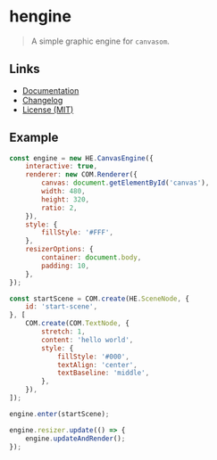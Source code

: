 # hengine

> A simple graphic engine for `canvasom`.

## Links

- [Documentation](https://github.com/huang2002/hengine/wiki)
- [Changelog](./CHANGELOG.md)
- [License (MIT)](./LICENSE)

## Example

```javascript
const engine = new HE.CanvasEngine({
    interactive: true,
    renderer: new COM.Renderer({
        canvas: document.getElementById('canvas'),
        width: 480,
        height: 320,
        ratio: 2,
    }),
    style: {
        fillStyle: '#FFF',
    },
    resizerOptions: {
        container: document.body,
        padding: 10,
    },
});

const startScene = COM.create(HE.SceneNode, {
    id: 'start-scene',
}, [
    COM.create(COM.TextNode, {
        stretch: 1,
        content: 'hello world',
        style: {
            fillStyle: '#000',
            textAlign: 'center',
            textBaseline: 'middle',
        },
    }),
]);

engine.enter(startScene);

engine.resizer.update(() => {
    engine.updateAndRender();
});
```

